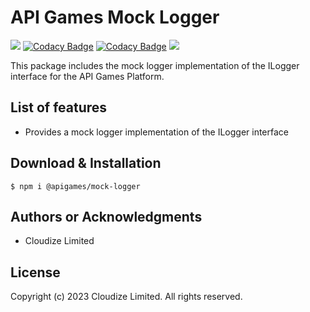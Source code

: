 # API Games Mock Logger

![](https://img.shields.io/badge/build-passing-brightgreen)
[![Codacy Badge](https://app.codacy.com/project/badge/Grade/0bd15026ed6c498293fc32f5c39abd9a)](https://www.codacy.com?utm_source=github.com&amp;utm_medium=referral&amp;utm_content=apigames-core/mock-logger&amp;utm_campaign=Badge_Grade)
[![Codacy Badge](https://app.codacy.com/project/badge/Coverage/0bd15026ed6c498293fc32f5c39abd9a)](https://www.codacy.com?utm_source=github.com&utm_medium=referral&utm_content=apigames-core/mock-logger&utm_campaign=Badge_Coverage)
![](https://img.shields.io/badge/license-UNLICENSED-blue)

This package includes the mock logger implementation of the ILogger interface for the API Games Platform.

## List of features

*   Provides a mock logger implementation of the ILogger interface

## Download & Installation

```shell 
$ npm i @apigames/mock-logger
```

## Authors or Acknowledgments

*   Cloudize Limited

## License

Copyright (c) 2023 Cloudize Limited.  All rights reserved.
